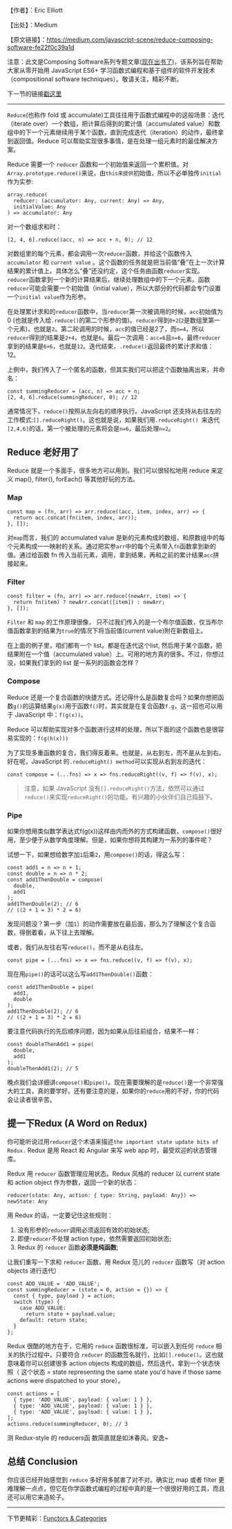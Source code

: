 
【作者】：Eric Elliott

【出处】：Medium

【原文链接】：https://medium.com/javascript-scene/reduce-composing-software-fe22f0c39a1d

注意：此文是Composing Software系列专题文章([现在出书了][1])，该系列旨在帮助大家从零开始用 JavaScript ES6+ 学习函数式编程和基于组件的软件开发技术（compositional software techniques）。敬请关注，精彩不断。

下一节的链接[戳这里][2]

---

`Reduce`(也称作 fold 或 accumulate)工具往往用于函数式编程中的这般场景：迭代（iterate over）一个数组，把计算后得到的累计值（accumulated value）和数组中的下一个元素继续用于某个函数，直到完成迭代（iteration）的动作，最终拿到返回值。Reduce 可以帮助实现很多事情，是在处理一组元素时的最佳解决方案。

Reduce 需要一个 `reducer` 函数和一个初始值来返回一个累积值。对`Array.prototype.reduce()`来说，由`this来提供`初始值，所以不必单独传`initial`作为实参:
```
array.reduce(
  reducer: (accumulator: Any, current: Any) => Any,
  initialValue: Any
) => accumulator: Any

```
对一个数组求和时：
```
[2, 4, 6].reduce((acc, n) => acc + n, 0); // 12
```

对数组里的每个元素，都会调用一次`reducer`函数，并给这个函数传入 `accumulator` 和 `current value` 。这个函数的任务就是把当前值“叠”在上一次计算结果的累计值上。具体怎么“叠”还没约定，这个任务由函数`reducer`实现。`reducer`函数拿到一个新的计算结果后，继续处理数组中的下一个元素。函数`reducer`可能会需要一个初始值（initial value），所以大部分的代码都会专门设置一个`initial value`作为形参。

在处理累计求和的`reducer`函数中，当`reducer`第一次被调用的时候，`acc`初始值为0 (也就是传入给`.reduce()`的第二个形参的值)。`reducer`得到`0+2`(`2`是数组里第一个元素)，也就是`2`。第二轮调用的时候，`acc`的值已经是2了，而`n=4`，所以`reducer`得到的结果是`2+4`，也就是`6`。最后一次调用：`acc=6`且`n=6`，最终`reducer`拿到的结果是`6+6`，也就是`12`。迭代结束，`.reduce()`返回最终的累计求和值：12。

上例中，我们传入了一个匿名的函数，但其实我们可以把这个函数抽离出来，并命名：

```
const summingReducer = (acc, n) => acc + n;
[2, 4, 6].reduce(summingReducer, 0); // 12
```

通常情况下，`reduce()`按照从左向右的顺序执行。JavaScript 还支持从右往左的工作模式:`[].reduceRight()`。这也就是说，如果我们用`.reduceRight() `来迭代`[2,4,6]`的话，第一个被处理的元素将会是`n=6`，最后处理`n=2`。

## Reduce 老好用了

Reduce 就是一个多面手，很多地方可以用到。我们可以很轻松地用 reduce 来定义 map(), filter(), forEach() 等其他好玩的方法。

### Map

```
const map = (fn, arr) => arr.reduce((acc, item, index, arr) => {
  return acc.concat(fn(item, index, arr));
}, []);
```

对`map`而言，我们的 accumulated value 是新的元素构成的数组，和原数组中的每个元素构成一一映射的关系。通过把实参`arr`中的每个元素带入`fn`函数拿到新的值。通过给函数 fn 传入当前元素，调用，拿到结果，再和之前的累计结果`acc`拼接起来。

### Filter

```
const filter = (fn, arr) => arr.reduce((newArr, item) => {
  return fn(item) ? newArr.concat([item]) : newArr;
}, []);
```

`Filter` 和 `map` 的工作原理很像， 只不过我们传入的是一个布尔值函数，仅当布尔值函数拿到的结果为`true`的情况下将当前值(current value)附在新数组上。

在上面的例子里，咱们都有一个 list。都是在迭代这个list, 然后用于某个函数，把结果附在一个值（accumulated value）上。可用的地方真的很多。不过，你想过没，如果我们拿到的 list 是一系列的函数会怎样？

### Compose

Reduce 还是一个复合函数的快捷方式。还记得什么是函数复合吗？如果你想把函数`g()`的运算结果`g(x)`用于函数`f()`时，其实就是在复合函数`f.g`，这一招也可以用于 JavaScript 中：`f(g(x))`。

Reduce 可以帮助实现对多个函数进行这样的处理，所以下面的这个函数也是很容易实现的：`f(g(h(x)))`

为了实现多重函数的复合，我们得反着来。也就是，从右到左，而不是从左到右。好在呢，JavaScript 的`.reduceRight() method`可以实现从右到左的迭代：

```
const compose = (...fns) => x => fns.reduceRight((v, f) => f(v), x);
```

> 注意，如果 JavaScript 没有`[].reduceRight()`方法，依然可以通过`reduce()`来实现`reduceRight()`的功能。有兴趣的小伙伴们自己捣鼓下。

### Pipe

如果你想用类似数学表达式f(g(x))这样由内而外的方式构建函数，`compose()`很好用，至少便于从数学角度理解。但是，如果你想将其构建为一系列的事件呢？

试想一下，如果想给数字加`1`后乘`2`，用`compose()`的话，得这么写：

```
const add1 = n => n + 1;
const double = n => n * 2;
const add1ThenDouble = compose(
  double,
  add1
);
add1ThenDouble(2); // 6
// ((2 + 1 = 3) * 2 = 6)
```

发现问题没？第一步（加`1`）的动作需要放在最后面，那么为了理解这个复合函数，得倒着看，从下往上去理解。

或者，我们从左往右写`reduce()`，而不是从右往左。

```
const pipe = (...fns) => x => fns.reduce((v, f) => f(v), x);
```

现在用`pipe()`的话可以这么写`add1ThenDouble()`函数：

```
const add1ThenDouble = pipe(
  add1,
  double
);
add1ThenDouble(2); // 6
// ((2 + 1 = 3) * 2 = 6)
```

要注意代码执行的先后顺序问题，因为如果从后往前组合，结果不一样：

```
const doubleThenAdd1 = pipe(
  double,
  add1
);
doubleThenAdd1(2); // 5
```

晚点我们会详细讲`compose()`和`pipe()`。现在需要理解的是`reduce()`是一个非常强大的工具，真的要学好。还有要注意的是，如果你的`reduce`用的不好，你的代码会让读者很辛苦。


## 提一下Redux (A Word on Redux)

你可能听说过用`reducer`这个术语来描述`the important state update bits of Redux.` Redux 是用 React 和 Angular 来写 web app 时，最受欢迎的状态管理库。

Redux 用 `reducer` 函数管理应用状态。Redux 风格的 reducer 以 current state 和 action object 作为参数，返回一个新的状态：

```
reducer(state: Any, action: { type: String, payload: Any}) => newState: Any
```

用 Redux 的话，一定要记住这些规则：

1. 没有形参的`reducer`调用必须返回有效的初始状态;
2. 即便`reducer`不处理 action type，依然需要返回初始状态;
3. Redux 的 `reducer` 函数**必须是纯函数**;

让我们重写一下求和 `reducer` 函数，用 Redux 范儿的 `reducer` 函数写（对 action objects 进行迭代）

```
const ADD_VALUE = 'ADD_VALUE';
const summingReducer = (state = 0, action = {}) => {
  const { type, payload } = action;
  switch (type) {
    case ADD_VALUE:
      return state + payload.value;
    default: return state;
  }
};
```

Redux 很酷的地方在于，它用的 `reduce` 函数很标准，可以嵌入到任何 `reduce` 相关的执行过程中，只要符合 `reducer` 的函数签名就行，比如`[].reduce()`。这也就意味着你可以创建很多 action objects 构成的数组，然后迭代，拿到一个状态快照（ 这个状态 = state representing the same state you'd have if those same actions were dispatched to your store）。

```
const actions = [
  { type: 'ADD_VALUE', payload: { value: 1 } },
  { type: 'ADD_VALUE', payload: { value: 1 } },
  { type: 'ADD_VALUE', payload: { value: 1 } },
];
actions.reduce(summingReducer, 0); // 3
```

测 Redux-style 的 reducers函 数简直就是如沐春风。安逸~ 

## 总结 Conclusion

你应该已经开始感觉到 `reduce` 多好用多腻害了对不对。确实比 map 或者 filter 更难理解一点点，但它在你学函数式编程的过程中真的是一个很很好用的工具，而且还可以用它来造轮子。

---

下节更精彩：[Functors & Categories][3]




[1]: https://leanpub.com/composingsoftware
[2]: https://medium.com/javascript-scene/functors-categories-61e031bac53f#.4hqndcx22
[3]: https://medium.com/javascript-scene/functors-categories-61e031bac53f
